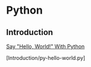 # Python

## Introduction

[Say "Hello, World!" With Python](https://www.hackerrank.com/challenges/py-hello-world/problem)

[Introduction/py-hello-world.py]

